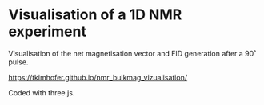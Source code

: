 # Visualisation of a 1D NMR experiment

Visualisation of the net magnetisation vector and FID generation after a 90˚ pulse.

https://tkimhofer.github.io/nmr_bulkmag_vizualisation/


Coded with three.js.
